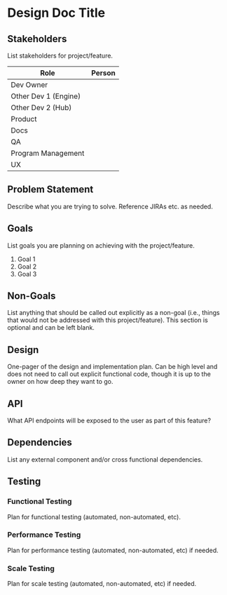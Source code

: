 # Design Doc Title

## Stakeholders

List stakeholders for project/feature.

| Role					| Person			|
|-----------------------|-------------------|
| Dev Owner 			|					|
| Other Dev 1 (Engine)	|					|
| Other Dev 2 (Hub)		|					|
| Product				|					|
| Docs					|					|
| QA					|					|
| Program Management	|					|
| UX					|					|

## Problem Statement

Describe what you are trying to solve. Reference JIRAs etc. as needed.

## Goals

List goals you are planning on achieving with the project/feature.

1. Goal 1
2. Goal 2
3. Goal 3

## Non-Goals

List anything that should be called out explicitly as a non-goal (i.e., things
that would not be addressed with this project/feature). This section is
optional and can be left blank.

## Design

One-pager of the design and implementation plan. Can be high level and does not
need to call out explicit functional code, though it is up to the owner on how
deep they want to go.

## API

What API endpoints will be exposed to the user as part of this feature?

## Dependencies

List any external component and/or cross functional dependencies.

## Testing

### Functional Testing

Plan for functional testing (automated, non-automated, etc).

### Performance Testing

Plan for performance testing (automated, non-automated, etc) if needed.

### Scale Testing

Plan for scale testing (automated, non-automated, etc) if needed.